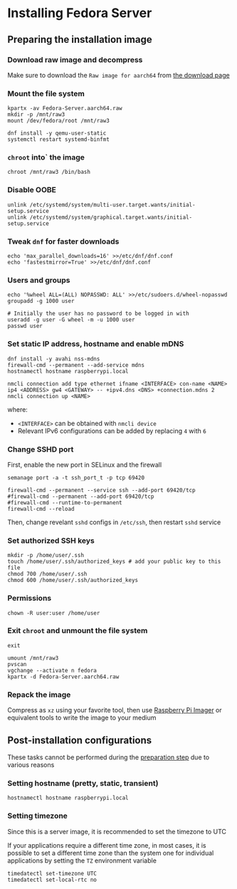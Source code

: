 # Installing Fedora Server

## Preparing the installation image

### Download raw image and decompress

Make sure to download the `Raw image for aarch64` from [the download page](https://getfedora.org/en/server/download/)

### Mount the file system

```shell
kpartx -av Fedora-Server.aarch64.raw
mkdir -p /mnt/raw3
mount /dev/fedora/root /mnt/raw3

dnf install -y qemu-user-static
systemctl restart systemd-binfmt
```

### `chroot` into` the image

```shell
chroot /mnt/raw3 /bin/bash
```

### Disable OOBE

```shell
unlink /etc/systemd/system/multi-user.target.wants/initial-setup.service
unlink /etc/systemd/system/graphical.target.wants/initial-setup.service
```

### Tweak `dnf` for faster downloads

```shell
echo 'max_parallel_downloads=16' >>/etc/dnf/dnf.conf
echo 'fastestmirror=True' >>/etc/dnf/dnf.conf
```

### Users and groups

```shell
echo '%wheel ALL=(ALL) NOPASSWD: ALL' >>/etc/sudoers.d/wheel-nopasswd
groupadd -g 1000 user

# Initially the user has no password to be logged in with
useradd -g user -G wheel -m -u 1000 user
passwd user
```

### Set static IP address, hostname and enable mDNS

```shell
dnf install -y avahi nss-mdns
firewall-cmd --permanent --add-service mdns
hostnamectl hostname raspberrypi.local

nmcli connection add type ethernet ifname <INTERFACE> con-name <NAME> ip4 <ADDRESS> gw4 <GATEWAY> -- +ipv4.dns <DNS> +connection.mdns 2
nmcli connection up <NAME>
```

where:

- `<INTERFACE>` can be obtained with `nmcli device`
- Relevant IPv6 configurations can be added by replacing `4` with `6`

### Change SSHD port

First, enable the new port in SELinux and the firewall

```shell
semanage port -a -t ssh_port_t -p tcp 69420

firewall-cmd --permanent --service ssh --add-port 69420/tcp
#firewall-cmd --permanent --add-port 69420/tcp
#firewall-cmd --runtime-to-permanent
firewall-cmd --reload
```

Then, change revelant `sshd` configs in `/etc/ssh`, then restart `sshd` service

### Set authorized SSH keys

```shell
mkdir -p /home/user/.ssh
touch /home/user/.ssh/authorized_keys # add your public key to this file
chmod 700 /home/user/.ssh
chmod 600 /home/user/.ssh/authorized_keys
```

### Permissions

```shell
chown -R user:user /home/user
```

### Exit `chroot` and unmount the file system

```shell
exit

umount /mnt/raw3
pvscan
vgchange --activate n fedora
kpartx -d Fedora-Server.aarch64.raw
```

### Repack the image

Compress as `xz` using your favorite tool, then use [Raspberry Pi Imager](https://www.raspberrypi.com/software/) or equivalent tools to write the image to your medium

## Post-installation configurations

These tasks cannot be performed during the [preparation step](#preparing-the-installation-image) due to various reasons

### Setting hostname (pretty, static, transient)

```shell
hostnamectl hostname raspberrypi.local
```

### Setting timezone

Since this is a server image, it is recommended to set the timezone to UTC

If your applications require a different time zone, in most cases, it is possible to set a different time zone than the system one for individual applications by setting the `TZ` environment variable

```shell
timedatectl set-timezone UTC
timedatectl set-local-rtc no
```
